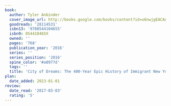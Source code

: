 ```yaml
---
book:
  author: Tyler Anbinder
  cover_image_url: http://books.google.com/books/content?id=o6nwjgEACAAJ&printsec=frontcover&img=1&zoom=1&source=gbs_api
  goodreads: '28114531'
  isbn13: '9780544104655'
  isbn9: 054410465X
  owned: ''
  pages: '768'
  publication_year: '2016'
  series: ''
  series_position: '2016'
  spine_color: '#a8977d'
  tags: ''
  title: 'City of Dreams: The 400-Year Epic History of Immigrant New York'
plan:
  date_added: 2023-01-01
review:
  date_read: '2017-03-03'
  rating: '5'
---
```

